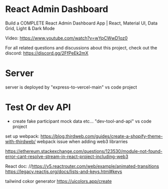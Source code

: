 # React Admin Dashboard

Build a COMPLETE React Admin Dashboard App | React, Material UI, Data Grid, Light & Dark Mode

Video: https://www.youtube.com/watch?v=wYpCWwD1oz0

For all related questions and discussions about this project, check out the discord: https://discord.gg/2FfPeEk2mX


# Server
server is deployed by "express-to-vercel-main" vs code project

# Test Or dev API
- create fake participant mock data etc...
"dev-tool-and-api"   vs code project 


set up webpack:
https://blog.thirdweb.com/guides/create-a-shopify-theme-with-thirdweb/
webpack issue when adding web3 librarries

https://ethereum.stackexchange.com/questions/123530/module-not-found-error-cant-resolve-stream-in-react-project-including-web3

React doc:
//https://v5.reactrouter.com/web/example/animated-transitions
https://legacy.reactjs.org/docs/lists-and-keys.html#keys

tailwind cokor generator
https://uicolors.app/create